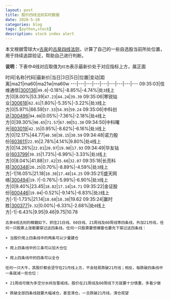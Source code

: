 ```yaml
---
layout: post
title: 股价四线法则实时数据
date: 2020-5-10
categories: blog
tags: [python,stock]
description: stock index alert
---
```



本文根据雪球大v[古泉](https://xueqiu.com/u/7148646888)的[古泉四线法则](https://xueqiu.com/7148646888/130498192)，计算了自己的一些自选股当前所处位置，用于持续追踪验证，帮助自己进行判断。

**说明**：下表中4线对应取值为`红色`表示最新价处于对应指标上方，属正面

时间|名称|代码|最新价|当日|3日|5日|位置|变动|距离|ma21|ma60|ma21w|ma60w
---|---|---|---|---|---|---|---|---
09:35:03|信维通信|[300136](https://xueqiu.com/S/SZ300136)|`49.0`|-0.18%|-8.85%|-4.74%|处`3`线上方|0|8.00%|53.39|`47.23`|`44.24`|`39.39`
09:35:06|寒锐钴业|[300618](https://xueqiu.com/S/SZ300618)|`62.61`|1.80%|-5.35%|-3.22%|处`3`线上方|0|5.97%|66.59|`57.33`|`54.95`|`59.24`
09:35:06|中科创达|[300496](https://xueqiu.com/S/SZ300496)|`94.08`|0.05%|-7.36%|-2.18%|处`4`线上方|0|39.30%|`90.65`|`71.57`|`67.90`|`51.30`
09:34:50|中科曙光|[603019](https://xueqiu.com/S/SH603019)|`42.35`|0.95%|-8.62%|-6.16%|处`3`线上方|0|12.17%|44.77|`40.50`|`38.15`|`30.59`
09:34:48|诺力股份|[603611](https://xueqiu.com/S/SH603611)|`22.95`|2.78%|4.14%|9.80%|处`4`线上方|0|14.26%|`22.01`|`20.97`|`19.90`|`17.93`
09:34:49|华友钴业|[603799](https://xueqiu.com/S/SH603799)|`39.35`|1.73%|-6.99%|-3.33%|处`3`线上方|0|8.04%|41.88|`37.42`|`35.66`|`32.07`
09:35:18|长亮科技|[300348](https://xueqiu.com/S/SZ300348)|`20.25`|0.70%|-8.89%|-4.59%|处`3`线上方|-1|16.05%|21.18|`18.30`|`17.48`|`14.25`
09:35:21|盛天网络|[300494](https://xueqiu.com/S/SZ300494)|`19.7`|-0.76%|-5.99%|-6.90%|处`3`线上方|0|9.40%|23.45|`18.82`|`17.14`|`14.71`
09:35:22|金证股份|[600446](https://xueqiu.com/S/SH600446)|`19.04`|-0.52%|-9.14%|-6.83%|处`2`线上方|-1|-1.73%|21.14|`18.68`|`18.30`|19.62
09:35:24|赢时胜|[300377](https://xueqiu.com/S/SZ300377)|`9.32`|0.00%|-6.33%|-2.68%|处`0`线上方|-1|-6.43%|9.95|9.46|9.75|10.78

```
古泉4线法则的精髓如下。抓住21日线、60日线、21周线及60周线等四条线，外加21月线，任何一只股票上涨都要穿过这四条线，任何一只股票要想爆雷也要先下穿过这四条线：

+ 当股价爬上四条线中的两条可以少量建仓

+ 爬上四条线中的三条可以加大仓位

+ 爬上四条线中的四条可以全仓

任何一只大牛，其股价都会坚守在21月线上方，不会轻易跌破21月线；相反，每跌破四条线中一条就减一些仓位：

+ 21周线可做为多空分水岭及警戒线，股价在21周线及60周线下方就要十分慎重，多看少做

+ 跌破全部四条线就要大幅减仓，甚至清仓，一旦跌破21月线，清仓观望
```